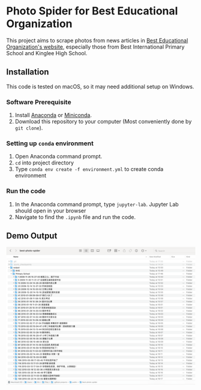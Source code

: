 # Photo Spider for Best Educational Organization

This project aims to scrape photos from news articles in [Best Educational Organization's website](https://www.bestsch.cn/best/public/news), especially those from Best International Primary School and Kinglee High School.

## Installation

This code is tested on macOS, so it may need additional setup on Windows.

### Software Prerequisite

1. Install [Anaconda](https://www.anaconda.com/products/distribution) or [Miniconda](https://docs.conda.io/en/latest/miniconda.html).
2. Download this repository to your computer (Most conveniently done by `git clone`).

### Setting up `conda` environment

1. Open Anaconda command prompt.
2. `cd` into project directory
3. Type `conda env create -f environment.yml` to create conda environment

### Run the code

1. In the Anaconda command prompt, type `jupyter-lab`. Jupyter Lab should open in your browser
2. Navigate to find the `.ipynb` file and run the code.

## Demo Output

![Demo Output](demo-output.png)
